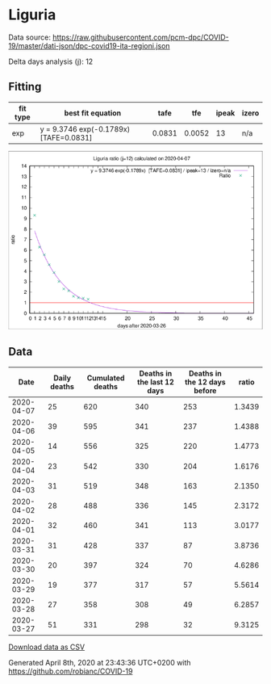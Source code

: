 # Liguria

Data source: https://raw.githubusercontent.com/pcm-dpc/COVID-19/master/dati-json/dpc-covid19-ita-regioni.json

Delta days analysis (j): 12

## Fitting 
|fit type|best fit equation|tafe|tfe|ipeak|izero|
|-------|-----|--------|------|---|---|
|exp|y = 9.3746 exp(-0.1789x)  [TAFE=0.0831]|0.0831|0.0052|13|n/a|

![Plot](COVID-19_liguria_j12_2020-04-07.png)

## Data
|Date|Daily deaths|Cumulated deaths|Deaths in the last 12 days|Deaths in the 12 days before|ratio|
|----|----------|-----------|-------|--------------------|-----|
|2020-04-07|25|620|340|253|1.3439|
|2020-04-06|39|595|341|237|1.4388|
|2020-04-05|14|556|325|220|1.4773|
|2020-04-04|23|542|330|204|1.6176|
|2020-04-03|31|519|348|163|2.1350|
|2020-04-02|28|488|336|145|2.3172|
|2020-04-01|32|460|341|113|3.0177|
|2020-03-31|31|428|337|87|3.8736|
|2020-03-30|20|397|324|70|4.6286|
|2020-03-29|19|377|317|57|5.5614|
|2020-03-28|27|358|308|49|6.2857|
|2020-03-27|51|331|298|32|9.3125|

[Download data as CSV](COVID-19_liguria_j12_2020-04-07.csv)

Generated April 8th, 2020 at 23:43:36 UTC+0200 with https://github.com/robianc/COVID-19

